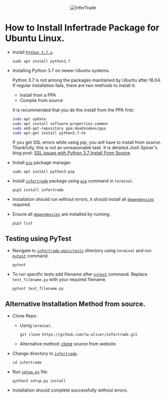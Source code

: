 <p align="center">
  <img src="https://www.infertrade.com/static/media/InferTradeLogo.5c2cc437.svg" alt="InferTrade"/>
</p>




# How to Install Infertrade Package for Ubuntu Linux.


 
- Install [`Python 3.7.x`](https://www.python.org/).
  ```
  sudo apt install python3.7
  ``` 
- Installing Python 3.7 on newer Ubuntu systems.

  Python 3.7 is not among the packages maintained by Ubuntu after 18.04. If regular installation fails, there are two methods to install it:
  - Install from a PPA
  - Compile from source

  It is recommended that you do the install from the PPA first:
  ```bash
  sudo apt update
  sudo apt install software-properties-common
  sudo add-apt-repository ppa:deadsnakes/ppa
  sudo apt-get install python3.7-tk
  ```

  If you get SSL errors while using pip, you will have to install from source. Thankfully, this is not an unreasonable task. It is detailed Josh Spicer's blog post: [SSL issues with Python 3.7 Install From Source](https://joshspicer.com/python37-ssl-issue).


- Install [`pip`](https://pip.pypa.io/en/stable/) package manager. 
 
  ```
  sudo apt install python3-pip
  ```
 
- Install [`infertrade`](https://github.com/ta-oliver/infertrade) package using [`pip`](https://pip.pypa.io/en/stable/) command in `terminal`.
  ```
  pip3 install infertrade
  ```
- Installation should run without errors, it should install all [`dependencies`](https://github.com/ta-oliver/infertrade/blob/holderfolyf-patch-1/requirements.txt) required.
 
- Ensure all [`dependencies`](https://github.com/ta-oliver/infertrade/blob/holderfolyf-patch-1/requirements.txt) are installed by running.
  ```
  pip3 list
  ```
## Testing using PyTest

  - Navigate to [`infertrade-main/tests`](https://github.com/ta-oliver/infertrade/tree/main/tests) directory using `terminal`  and run [`pytest`](https://pytest.org/en/stable/) command.
    ```
    pytest
    ```
  - To run specific tests add filename after [`pytest`](https://pytest.org/en/stable/) command. Replace `test_filename.py` with your required filename.
    ```
    pytest test_filename.py
    ```
 
## Alternative Installation Method from source.
 
- Clone Repo. 
  - Using `terminal`.
    ```
    git clone https://github.com/ta-oliver/infertrade.git
    ```
  - Alternative method: [clone](https://github.com/ta-oliver/infertrade/tree/main) source from website.
- Change directory to [`infertrade`](https://github.com/ta-oliver/infertrade).
 
  ```
  cd infertrade
  ```
- Run [`setup.py`](https://github.com/ta-oliver/infertrade/blob/main/setup.py) file.
  ```
  python3 setup.py install
  ```
- Installation should complete successfully without errors.

